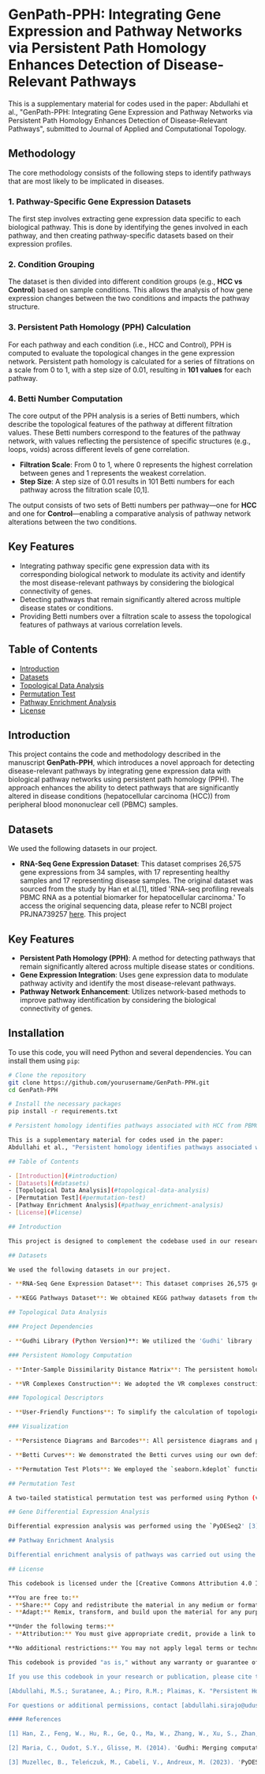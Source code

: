 # GenPath-PPH: Integrating Gene Expression and Pathway Networks via Persistent Path Homology Enhances Detection of Disease-Relevant Pathways

This is a supplementary material for codes used in the paper:
Abdullahi et al., "GenPath-PPH: Integrating Gene Expression and Pathway Networks via Persistent Path Homology Enhances Detection of Disease-Relevant Pathways", submitted to Journal of Applied and Computational Topology.

## Methodology
The core methodology consists of the following steps to identify pathways that are most likely to be implicated in diseases.

### 1. **Pathway-Specific Gene Expression Datasets**
   The first step involves extracting gene expression data specific to each biological pathway. This is done by identifying the genes involved in each pathway, and then creating pathway-specific datasets based on their expression profiles.

### 2. **Condition Grouping**
   The dataset is then divided into different condition groups (e.g., **HCC vs Control**) based on sample conditions. This allows the analysis of how gene expression changes between the two conditions and impacts the pathway structure.

### 3. **Persistent Path Homology (PPH) Calculation**
   For each pathway and each condition (i.e., HCC and Control), PPH is computed to evaluate the topological changes in the gene expression network. Persistent path homology is calculated for a series of filtrations on a scale from 0 to 1, with a step size of 0.01, resulting in **101 values** for each pathway.

### 4. **Betti Number Computation**
   The core output of the PPH analysis is a series of Betti numbers, which describe the topological features of the pathway at different filtration values. These Betti numbers correspond to the features of the pathway network, with values reflecting the persistence of specific structures (e.g., loops, voids) across different levels of gene correlation.

   - **Filtration Scale**: From 0 to 1, where 0 represents the highest correlation between genes and 1 represents the weakest correlation.
   - **Step Size**: A step size of 0.01 results in 101 Betti numbers for each pathway across the filtration scale [0,1].

The output consists of two sets of Betti numbers per pathway—one for **HCC** and one for **Control**—enabling a comparative analysis of pathway network alterations between the two conditions.

## Key Features

- Integrating pathway specific gene expression data with its corresponding biological network to modulate its activity and identify the most disease-relevant pathways by considering the biological connectivity of genes.
- Detecting pathways that remain significantly altered across multiple disease states or conditions.
- Providing Betti numbers over a filtration scale to assess the topological features of pathways at various correlation levels.

## Table of Contents

- [Introduction](#introduction)
- [Datasets](#datasets)
- [Topological Data Analysis](#topological-data-analysis)
- [Permutation Test](#permutation-test)
- [Pathway Enrichment Analysis](#pathway_enrichment-analysis)
- [License](#license)

## Introduction

This project contains the code and methodology described in the manuscript **GenPath-PPH**, which introduces a novel approach for detecting disease-relevant pathways by integrating gene expression data with biological pathway networks using persistent path homology (PPH). The approach enhances the ability to detect pathways that are significantly altered in disease conditions (hepatocellular carcinoma (HCC)) from peripheral blood mononuclear cell (PBMC) samples.

## Datasets

We used the following datasets in our project. 

- **RNA-Seq Gene Expression Dataset**: This dataset comprises 26,575 gene expressions from 34 samples, with 17 representing healthy samples and 17 representing disease samples. The original dataset was sourced from the study by Han et al.[1], titled 'RNA-seq profiling reveals PBMC RNA as a potential biomarker for hepatocellular carcinoma.' To access the original sequencing data, please refer to NCBI project PRJNA739257 [here](https://dataview.ncbi.nlm.nih.gov/object/PRJNA739257).
This project 



## Key Features

- **Persistent Path Homology (PPH)**: A method for detecting pathways that remain significantly altered across multiple disease states or conditions.
- **Gene Expression Integration**: Uses gene expression data to modulate pathway activity and identify the most disease-relevant pathways.
- **Pathway Network Enhancement**: Utilizes network-based methods to improve pathway identification by considering the biological connectivity of genes.

## Installation

To use this code, you will need Python and several dependencies. You can install them using `pip`:

```bash
# Clone the repository
git clone https://github.com/yourusername/GenPath-PPH.git
cd GenPath-PPH

# Install the necessary packages
pip install -r requirements.txt

# Persistent homology identifies pathways associated with HCC from PBMC samples

This is a supplementary material for codes used in the paper:
Abdullahi et al., "Persistent homology identifies pathways associated with hepatocellular carcinoma from peripheral blood samples", Mathematics 2024, 12(5), 725.

## Table of Contents

- [Introduction](#introduction)
- [Datasets](#datasets)
- [Topological Data Analysis](#topological-data-analysis)
- [Permutation Test](#permutation-test)
- [Pathway Enrichment Analysis](#pathway_enrichment-analysis)
- [License](#license)

## Introduction

This project is designed to complement the codebase used in our research paper. In the paper, we employed topological data analysis, specifically the persistent homology method, to identify key pathways for early detection of hepatocellular carcinoma (HCC) from peripheral blood mononuclear cell (PBMC) samples.

## Datasets

We used the following datasets in our project. 

- **RNA-Seq Gene Expression Dataset**: This dataset comprises 26,575 gene expressions from 34 samples, with 17 representing healthy samples and 17 representing disease samples. The original dataset was sourced from the study by Han et al.[1], titled 'RNA-seq profiling reveals PBMC RNA as a potential biomarker for hepatocellular carcinoma.' To access the original sequencing data, please refer to NCBI project PRJNA739257 [here](https://dataview.ncbi.nlm.nih.gov/object/PRJNA739257).

- **KEGG Pathways Dataset**: We obtained KEGG pathway datasets from the KEGG database using R software (version 4.3.0). Our focus was specifically on the 251 metabolic and signaling pathways.

## Topological Data Analysis

### Project Dependencies

- **Gudhi Library (Python Version)**: We utilized the 'Gudhi' library [2] (version 3.7.1) for performing computations and visualizations of persistent homology. You can find the Python version of 'Gudhi' at [https://gudhi.inria.fr/](https://gudhi.inria.fr/).

### Persistent Homology Computation

- **Inter-Sample Dissimilarity Distance Matrix**: The persistent homology computations were based on the inter-sample dissimilarity distance matrix, calculated using the complement of the Pearson correlation coefficient p (i.e., 1 - p).

- **VR Complexes Construction**: We adopted the VR complexes construction method to create the simplicial complexes for our sample point clouds.

### Topological Descriptors

- **User-Friendly Functions**: To simplify the calculation of topological descriptors, we have provided user-friendly functions that assist with the computations and further analysis.

### Visualization

- **Persistence Diagrams and Barcodes**: All persistence diagrams and persistence barcodes were plotted using the 'plot_persistence_diagram' and 'plot_persistence_barcode' functions from the 'Gudhi' library in Python.

- **Betti Curves**: We demonstrated the Betti curves using our own defined functions.

- **Permutation Test Plots**: We employed the `seaborn.kdeplot` function from the Seaborn data visualization package for generating KDE (Kernel Density Estimation) plots of our permutation distributions. This allowed us to visualize the density estimators for our permutation distributions.

## Permutation Test

A two-tailed statistical permutation test was performed using Python (version 3.10.7) and the Benjamini–Hochberg correction method was adopted for multiple testing using 'statsmodels' package (version 0.13.5). The False Discovery Rate (FDR) threshold was set to less than 0.05 throughout.

## Gene Differential Expression Analysis

Differential expression analysis was performed using the `PyDESeq2' [3] package (version 0.4.4) in Python (version 3.10.7). Only genes with adjusted p-value $< 0.05$ (adjusted using the Benjamini-Hochberg method), and log fold change $\geq 1$ were considered as significantly differentially expressed.

## Pathway Enrichment Analysis

Differential enrichment analysis of pathways was carried out using the `Scipy' package (version 1.10.1) in Python (version 3.10.7).

## License

This codebook is licensed under the [Creative Commons Attribution 4.0 International License](https://creativecommons.org/licenses/by/4.0/).

**You are free to:**
- **Share:** Copy and redistribute the material in any medium or format.
- **Adapt:** Remix, transform, and build upon the material for any purpose, even commercially.

**Under the following terms:**
- **Attribution:** You must give appropriate credit, provide a link to the license, and indicate if changes were made. You may do so in any reasonable manner, but not in any way that suggests the licensor endorses you or your use.

**No additional restrictions:** You may not apply legal terms or technological measures that legally restrict others from doing anything the license permits.

This codebook is provided "as is," without any warranty or guarantee of fitness for a particular purpose. The codebook's users are solely responsible for their use and any consequences thereof.

If you use this codebook in your research or publication, please cite the original paper:

[Abdullahi, M.S.; Suratanee, A.; Piro, R.M.; Plaimas, K. "Persistent Homology Identifies Pathways Associated with Hepatocellular Carcinoma from Peripheral Blood Samples". Mathematics 2024, 12, 725. https://doi.org/10.3390/math12050725]

For questions or additional permissions, contact [abdullahi.sirajo@udusok.edu.ng].

#### References

[1] Han, Z., Feng, W., Hu, R., Ge, Q., Ma, W., Zhang, W., Xu, S., Zhan, B., Zhang, L., Sun, X. et al. (2021). 'RNA-seq profiling reveals PBMC RNA as a potential biomarker for hepatocellular carcinoma.' Sci. Reports, 11, 17797.

[2] Maria, C., Oudot, S.Y., Glisse, M. (2014). 'Gudhi: Merging computational topology and geometric data analysis.' Proceedings of the 30th International Symposium on Computational Geometry (SoCG).

[3] Muzellec, B., Teleńczuk, M., Cabeli, V., Andreux, M. (2023). 'PyDESeq2: A Python Package for Bulk RNA-Seq Differential Expression Analysis.' Bioinformatics, 39, btad547.
